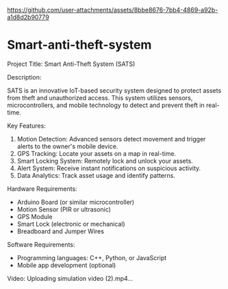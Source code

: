 
https://github.com/user-attachments/assets/8bbe8676-7bb4-4869-a92b-a1d8d2b90779
# Smart-anti-theft-system #




Project Title: Smart Anti-Theft System (SATS)

Description:

SATS is an innovative IoT-based security system designed to protect assets from theft and unauthorized access. This system utilizes sensors, microcontrollers, and mobile technology to detect and prevent theft in real-time.

Key Features:



1. Motion Detection: Advanced sensors detect movement and trigger alerts to the owner's mobile device.
2. GPS Tracking: Locate your assets on a map in real-time.
3. Smart Locking System: Remotely lock and unlock your assets.
4. Alert System: Receive instant notifications on suspicious activity.
5. Data Analytics: Track asset usage and identify patterns.

Hardware Requirements:

- Arduino Board (or similar microcontroller)
- Motion Sensor (PIR or ultrasonic)
- GPS Module
- Smart Lock (electronic or mechanical)
- Breadboard and Jumper Wires

Software Requirements:

- Programming languages: C++, Python, or JavaScript
- Mobile app development (optional)

Video:
Uploading simulation video (2).mp4…
